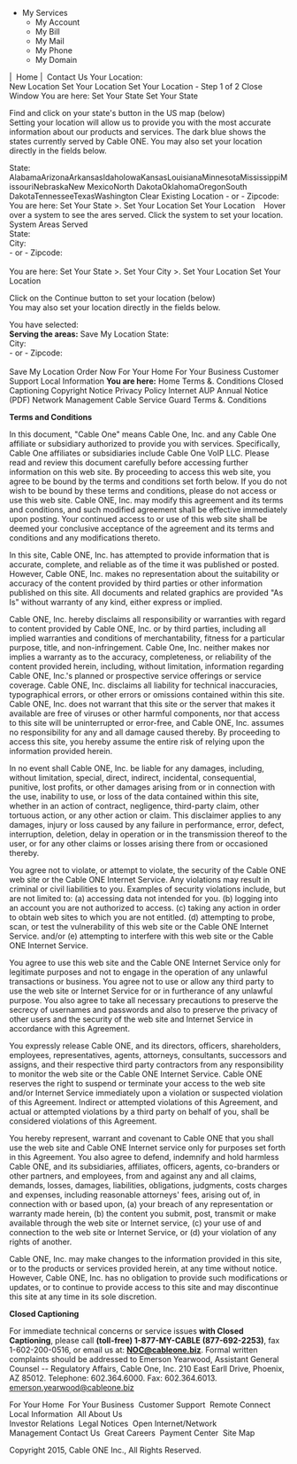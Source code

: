 *   My Services
    *   My Account
    *   My Bill
    *   My Mail
    *   My Phone
    *   My Domain

|  Home |  Contact Us Your Location:  
New Location Set Your Location Set Your Location - Step 1 of 2 Close Window You are here: Set Your State Set Your State

Find and click on your state's button in the US map (below)  
Setting your location will allow us to provide you with the most accurate information about our products and services. The dark blue shows the states currently served by Cable ONE. You may also set your location directly in the fields below.

State: AlabamaArizonaArkansasIdahoIowaKansasLouisianaMinnesotaMississippiMissouriNebraskaNew MexicoNorth DakotaOklahomaOregonSouth DakotaTennesseeTexasWashington Clear Existing Location - or - Zipcode: You are here: Set Your State >. Set Your Location Set Your Location    Hover over a system to see the ares served. Click the system to set your location.  
System Areas Served  
State:  
City:  
\- or - Zipcode:  
    
You are here: Set Your State >. Set Your City >. Set Your Location Set Your Location

Click on the Continue button to set your location (below)  
You may also set your location directly in the fields below.

You have selected:  
**Serving the areas:** Save My Location State:  
City:  
\- or - Zipcode:  
    
Save My Location Order Now For Your Home For Your Business Customer Support Local Information **You are here:** Home Terms &. Conditions Closed Captioning Copyright Notice Privacy Policy Internet AUP Annual Notice (PDF) Network Management Cable Service Guard Terms &. Conditions

**Terms and Conditions**

In this document, "Cable One" means Cable One, Inc. and any Cable One affiliate or subsidiary authorized to provide you with services. Specifically, Cable One affiliates or subsidiaries include Cable One VoIP LLC. Please read and review this document carefully before accessing further information on this web site. By proceeding to access this web site, you agree to be bound by the terms and conditions set forth below. If you do not wish to be bound by these terms and conditions, please do not access or use this web site. Cable ONE, Inc. may modify this agreement and its terms and conditions, and such modified agreement shall be effective immediately upon posting. Your continued access to or use of this web site shall be deemed your conclusive acceptance of the agreement and its terms and conditions and any modifications thereto.

In this site, Cable ONE, Inc. has attempted to provide information that is accurate, complete, and reliable as of the time it was published or posted. However, Cable ONE, Inc. makes no representation about the suitability or accuracy of the content provided by third parties or other information published on this site. All documents and related graphics are provided "As Is" without warranty of any kind, either express or implied.

Cable ONE, Inc. hereby disclaims all responsibility or warranties with regard to content provided by Cable ONE, Inc. or by third parties, including all implied warranties and conditions of merchantability, fitness for a particular purpose, title, and non-infringement. Cable One, Inc. neither makes nor implies a warranty as to the accuracy, completeness, or reliability of the content provided herein, including, without limitation, information regarding Cable ONE, Inc.'s planned or prospective service offerings or service coverage. Cable ONE, Inc. disclaims all liability for technical inaccuracies, typographical errors, or other errors or omissions contained within this site. Cable ONE, Inc. does not warrant that this site or the server that makes it available are free of viruses or other harmful components, nor that access to this site will be uninterrupted or error-free, and Cable ONE, Inc. assumes no responsibility for any and all damage caused thereby. By proceeding to access this site, you hereby assume the entire risk of relying upon the information provided herein.

In no event shall Cable ONE, Inc. be liable for any damages, including, without limitation, special, direct, indirect, incidental, consequential, punitive, lost profits, or other damages arising from or in connection with the use, inability to use, or loss of the data contained within this site, whether in an action of contract, negligence, third-party claim, other tortuous action, or any other action or claim. This disclaimer applies to any damages, injury or loss caused by any failure in performance, error, defect, interruption, deletion, delay in operation or in the transmission thereof to the user, or for any other claims or losses arising there from or occasioned thereby.

You agree not to violate, or attempt to violate, the security of the Cable ONE web site or the Cable ONE Internet Service. Any violations may result in criminal or civil liabilities to you. Examples of security violations include, but are not limited to: (a) accessing data not intended for you. (b) logging into an account you are not authorized to access. (c) taking any action in order to obtain web sites to which you are not entitled. (d) attempting to probe, scan, or test the vulnerability of this web site or the Cable ONE Internet Service. and/or (e) attempting to interfere with this web site or the Cable ONE Internet Service.

You agree to use this web site and the Cable ONE Internet Service only for legitimate purposes and not to engage in the operation of any unlawful transactions or business. You agree not to use or allow any third party to use the web site or Internet Service for or in furtherance of any unlawful purpose. You also agree to take all necessary precautions to preserve the secrecy of usernames and passwords and also to preserve the privacy of other users and the security of the web site and Internet Service in accordance with this Agreement.

You expressly release Cable ONE, and its directors, officers, shareholders, employees, representatives, agents, attorneys, consultants, successors and assigns, and their respective third party contractors from any responsibility to monitor the web site or the Cable ONE Internet Service. Cable ONE reserves the right to suspend or terminate your access to the web site and/or Internet Service immediately upon a violation or suspected violation of this Agreement. Indirect or attempted violations of this Agreement, and actual or attempted violations by a third party on behalf of you, shall be considered violations of this Agreement.

You hereby represent, warrant and covenant to Cable ONE that you shall use the web site and Cable ONE Internet service only for purposes set forth in this Agreement. You also agree to defend, indemnify and hold harmless Cable ONE, and its subsidiaries, affiliates, officers, agents, co-branders or other partners, and employees, from and against any and all claims, demands, losses, damages, liabilities, obligations, judgments, costs charges and expenses, including reasonable attorneys' fees, arising out of, in connection with or based upon, (a) your breach of any representation or warranty made herein, (b) the content you submit, post, transmit or make available through the web site or Internet service, (c) your use of and connection to the web site or Internet Service, or (d) your violation of any rights of another.

Cable ONE, Inc. may make changes to the information provided in this site, or to the products or services provided herein, at any time without notice. However, Cable ONE, Inc. has no obligation to provide such modifications or updates, or to continue to provide access to this site and may discontinue this site at any time in its sole discretion.

**Closed Captioning**

For immediate technical concerns or service issues **with Closed Captioning**, please call **(toll-free) 1-877-MY-CABLE (877-692-2253)**, fax 1-602-200-0516, or email us at: **NOC@cableone.biz**. Formal written complaints should be addressed to Emerson Yearwood, Assistant General Counsel -- Regulatory Affairs, Cable One, Inc. 210 East Earll Drive, Phoenix, AZ 85012. Telephone: 602.364.6000. Fax: 602.364.6013. emerson.yearwood@cableone.biz

For Your Home  For Your Business  Customer Support  Remote Connect  Local Information  All About Us  
Investor Relations  Legal Notices  Open Internet/Network Management Contact Us  Great Careers  Payment Center  Site Map

Copyright 2015, Cable ONE Inc., All Rights Reserved.